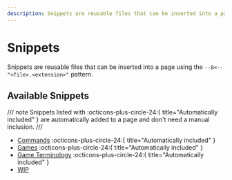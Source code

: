 ```yaml
---
description: Snippets are reusable files that can be inserted into a page.
---
```


# Snippets

Snippets are reusable files that can be inserted into a page using the `--8<-- "<file>.<extension>"` pattern.

## Available Snippets

/// note
Snippets listed with :octicons-plus-circle-24:{ title="Automatically included" } are automatically added to a page and don't need a manual inclusion.
///

- [Commands](commands.md) :octicons-plus-circle-24:{ title="Automatically included" }
- [Games](games.md) :octicons-plus-circle-24:{ title="Automatically included" }
- [Game Terminology](game-terminology.md) :octicons-plus-circle-24:{ title="Automatically included" }
- [WIP](wip.md)